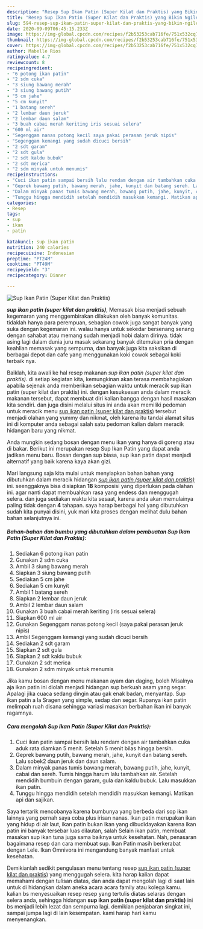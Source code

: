 ```yaml
---
description: "Resep Sup Ikan Patin (Super Kilat dan Praktis) yang Bikin Ngiler"
title: "Resep Sup Ikan Patin (Super Kilat dan Praktis) yang Bikin Ngiler"
slug: 594-resep-sup-ikan-patin-super-kilat-dan-praktis-yang-bikin-ngiler
date: 2020-09-09T06:45:15.233Z
image: https://img-global.cpcdn.com/recipes/f2b53253cab716fe/751x532cq70/sup-ikan-patin-super-kilat-dan-praktis-foto-resep-utama.jpg
thumbnail: https://img-global.cpcdn.com/recipes/f2b53253cab716fe/751x532cq70/sup-ikan-patin-super-kilat-dan-praktis-foto-resep-utama.jpg
cover: https://img-global.cpcdn.com/recipes/f2b53253cab716fe/751x532cq70/sup-ikan-patin-super-kilat-dan-praktis-foto-resep-utama.jpg
author: Mabelle Rios
ratingvalue: 4.7
reviewcount: 8
recipeingredient:
- "6 potong ikan patin"
- "2 sdm cuka"
- "3 siung bawang merah"
- "3 siung bawang putih"
- "5 cm jahe"
- "5 cm kunyit"
- "1 batang sereh"
- "2 lembar daun jeruk"
- "2 lembar daun salam"
- "3 buah cabai merah keriting iris sesuai selera"
- "600 ml air"
- "Segenggam nanas potong kecil saya pakai perasan jeruk nipis"
- "Segenggam kemangi yang sudah dicuci bersih"
- "2 sdt garam"
- "2 sdt gula"
- "2 sdt kaldu bubuk"
- "2 sdt merica"
- "2 sdm minyak untuk menumis"
recipeinstructions:
- "Cuci ikan patin sampai bersih lalu rendam dengan air tambahkan cuka aduk rata diamkan 5 menit. Setelah 5 menit bilas hingga bersih."
- "Geprek bawang putih, bawang merah, jahe, kunyit dan batang sereh. Lalu sobek2 daun jeruk dan daun salam."
- "Dalam minyak panas tumis bawang merah, bawang putih, jahe, kunyit, cabai dan sereh. Tumis hingga harum lalu tambahkan air. Setelah mendidih bumbuin dengan garam, gula dan kaldu bubuk. Lalu masukkan ikan patin."
- "Tunggu hingga mendidih setelah mendidih masukkan kemangi. Matikan api dan sajikan."
categories:
- Resep
tags:
- sup
- ikan
- patin

katakunci: sup ikan patin 
nutrition: 240 calories
recipecuisine: Indonesian
preptime: "PT24M"
cooktime: "PT49M"
recipeyield: "3"
recipecategory: Dinner

---
```



![Sup Ikan Patin (Super Kilat dan Praktis)](https://img-global.cpcdn.com/recipes/f2b53253cab716fe/751x532cq70/sup-ikan-patin-super-kilat-dan-praktis-foto-resep-utama.jpg)

<b><i>sup ikan patin (super kilat dan praktis)</i></b>, Memasak bisa menjadi sebuah kegemaran yang menggembirakan dilakukan oleh banyak komunitas. tidaklah hanya para perempuan, sebagian cowok juga sangat banyak yang suka dengan kegemaran ini. walau hanya untuk sekedar bersenang senang dengan sahabat atau memang sudah menjadi hobi dalam dirinya. tidak asing lagi dalam dunia juru masak sekarang banyak ditemukan pria dengan keahlian memasak yang sempurna, dan banyak juga kita saksikan di berbagai depot dan cafe yang menggunakan koki cowok sebagai koki terbaik nya.

Baiklah, kita awali ke hal resep makanan <i>sup ikan patin (super kilat dan praktis)</i>. di setiap kegiatan kita, kemungkinan akan terasa membahagiakan apabila sejenak anda memberikan sebagian waktu untuk meracik sup ikan patin (super kilat dan praktis) ini. dengan kesuksesan anda dalam meracik makanan tersebut, dapat membuat diri kalian bangga dengan hasil masakan kita sendiri. dan juga disini melalui situs ini anda akan memiliki pedoman untuk meracik menu <u>sup ikan patin (super kilat dan praktis)</u> tersebut menjadi olahan yang yummy dan nikmat, oleh karena itu tandai alamat situs ini di komputer anda sebagai salah satu pedoman kalian dalam meracik hidangan baru yang nikmat.

Anda mungkin sedang bosan dengan menu ikan yang hanya di goreng atau di bakar. Berikut ini merupakan resep Sup Ikan Patin yang dapat anda jadikan menu baru. Bosan dengan sup biasa, sup ikan patin dapat menjadi alternatif yang baik karena kaya akan gizi.


Mari langsung saja kita mulai untuk menyiapkan bahan bahan yang dibutuhkan dalam meracik hidangan <u><i>sup ikan patin (super kilat dan praktis)</i></u> ini. seenggaknya bisa disiapkan <b>18</b> komposisi yang diperlukan pada olahan ini. agar nanti dapat membuahkan rasa yang endess dan menggugah selera. dan juga sediakan waktu kita sesaat, karena anda akan memulainya paling tidak dengan <b>4</b> tahapan. saya harap berbagai hal yang dibutuhkan sudah kita punyai disini, yuk mari kita proses dengan melihat dulu bahan bahan selanjutnya ini.

<!--inarticleads1-->

##### Bahan-bahan dan bumbu yang dibutuhkan dalam pembuatan Sup Ikan Patin (Super Kilat dan Praktis):

1. Sediakan 6 potong ikan patin
1. Gunakan 2 sdm cuka
1. Ambil 3 siung bawang merah
1. Siapkan 3 siung bawang putih
1. Sediakan 5 cm jahe
1. Sediakan 5 cm kunyit
1. Ambil 1 batang sereh
1. Siapkan 2 lembar daun jeruk
1. Ambil 2 lembar daun salam
1. Gunakan 3 buah cabai merah keriting (iris sesuai selera)
1. Siapkan 600 ml air
1. Gunakan Segenggam nanas potong kecil (saya pakai perasan jeruk nipis)
1. Ambil Segenggam kemangi yang sudah dicuci bersih
1. Sediakan 2 sdt garam
1. Siapkan 2 sdt gula
1. Siapkan 2 sdt kaldu bubuk
1. Gunakan 2 sdt merica
1. Gunakan 2 sdm minyak untuk menumis


Jika kamu bosan dengan menu makanan ayam dan daging, boleh Misalnya aja ikan patin ini diolah menjadi hidangan sup berkuah asam yang segar. Apalagi jika cuaca sedang dingin atau gak enak badan, menyantap. Sup ikan patin a la Sragen yang simple, sedap dan segar. Rupanya ikan patin melimpah ruah disana sehingga variasi masakan berbahan ikan ini banyak ragamnya. 

<!--inarticleads2-->

##### Cara mengolah Sup Ikan Patin (Super Kilat dan Praktis):

1. Cuci ikan patin sampai bersih lalu rendam dengan air tambahkan cuka aduk rata diamkan 5 menit. Setelah 5 menit bilas hingga bersih.
1. Geprek bawang putih, bawang merah, jahe, kunyit dan batang sereh. Lalu sobek2 daun jeruk dan daun salam.
1. Dalam minyak panas tumis bawang merah, bawang putih, jahe, kunyit, cabai dan sereh. Tumis hingga harum lalu tambahkan air. Setelah mendidih bumbuin dengan garam, gula dan kaldu bubuk. Lalu masukkan ikan patin.
1. Tunggu hingga mendidih setelah mendidih masukkan kemangi. Matikan api dan sajikan.


Saya tertarik mencobanya karena bumbunya yang berbeda dari sop ikan lainnya yang pernah saya coba plus irisan nanas. Ikan patin merupakan ikan yang hidup di air laut, ikan patin bukan ikan yang dibudidayakan karena ikan patin ini banyak tersebar luas dilautan, salah Selain ikan patin, membuat masakan sup ikan tuna juga sama baiknya untuk kesehatan. Nah, penasaran bagaimana resep dan cara membuat sup. Ikan Patin masih berkerabat dengan Lele. Ikan Omnivora ini mengandung banyak manfaat untuk kesehatan. 

Demikianlah sedikit pengulasan menu tentang resep <u>sup ikan patin (super kilat dan praktis)</u> yang menggugah selera. kita harap kalian dapat memahami dengan tulisan diatas, dan anda dapat mengolah lagi di saat lain untuk di hidangkan dalam aneka acara acara family atau kolega kamu. kalian bs menyesuaikan resep resep yang tertulis diatas selaras dengan selera anda, sehingga hidangan <b>sup ikan patin (super kilat dan praktis)</b> ini bs menjadi lebih lezat dan sempurna lagi. demikian penjabaran singkat ini, sampai jumpa lagi di lain kesempatan. kami harap hari kamu menyenangkan.
